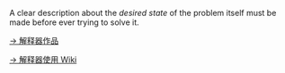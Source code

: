 A clear description about the *desired state* of the problem itself must be made before ever trying to solve it.

[-> 解释器作品](https://github.com/hsiaofongw/expression-evaluator)

[-> 解释器使用 Wiki](https://github.com/hsiaofongw/expression-evaluator/wiki/%E8%A1%A8%E8%BE%BE%E5%BC%8F%E6%B1%82%E5%80%BC%E5%99%A8%E4%BD%BF%E7%94%A8%E6%95%99%E7%A8%8B)

